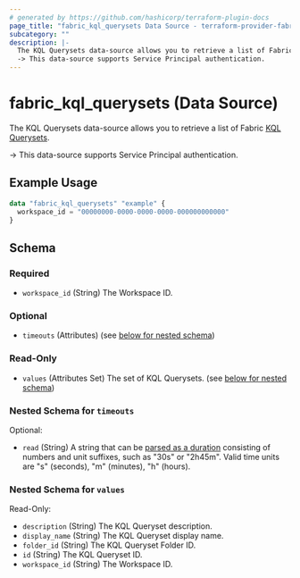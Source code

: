 ```yaml
---
# generated by https://github.com/hashicorp/terraform-plugin-docs
page_title: "fabric_kql_querysets Data Source - terraform-provider-fabric"
subcategory: ""
description: |-
  The KQL Querysets data-source allows you to retrieve a list of Fabric KQL Querysets https://learn.microsoft.com/fabric/real-time-intelligence/kusto-query-set.
  -> This data-source supports Service Principal authentication.
---
```


# fabric_kql_querysets (Data Source)

The KQL Querysets data-source allows you to retrieve a list of Fabric [KQL Querysets](https://learn.microsoft.com/fabric/real-time-intelligence/kusto-query-set).

-> This data-source supports Service Principal authentication.

## Example Usage

```terraform
data "fabric_kql_querysets" "example" {
  workspace_id = "00000000-0000-0000-0000-000000000000"
}
```

<!-- schema generated by tfplugindocs -->
## Schema

### Required

- `workspace_id` (String) The Workspace ID.

### Optional

- `timeouts` (Attributes) (see [below for nested schema](#nestedatt--timeouts))

### Read-Only

- `values` (Attributes Set) The set of KQL Querysets. (see [below for nested schema](#nestedatt--values))

<a id="nestedatt--timeouts"></a>

### Nested Schema for `timeouts`

Optional:

- `read` (String) A string that can be [parsed as a duration](https://pkg.go.dev/time#ParseDuration) consisting of numbers and unit suffixes, such as "30s" or "2h45m". Valid time units are "s" (seconds), "m" (minutes), "h" (hours).

<a id="nestedatt--values"></a>

### Nested Schema for `values`

Read-Only:

- `description` (String) The KQL Queryset description.
- `display_name` (String) The KQL Queryset display name.
- `folder_id` (String) The KQL Queryset Folder ID.
- `id` (String) The KQL Queryset ID.
- `workspace_id` (String) The Workspace ID.
